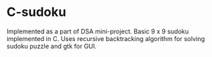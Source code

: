 # C-sudoku
Implemented as a part of DSA mini-project.
Basic 9 x 9 sudoku implemented in C. Uses recursive backtracking algorithm for solving sudoku puzzle and gtk for GUI.
